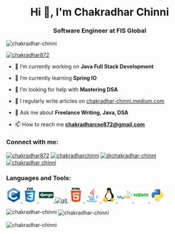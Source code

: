 <h1 align="center">Hi 👋, I'm Chakradhar Chinni</h1>
<h3 align="center">Software Engineer at FIS Global</h3>

<p align="left"> <img src="https://komarev.com/ghpvc/?username=chakradhar-chinni&label=Profile%20views&color=0e75b6&style=flat" alt="chakradhar-chinni" /> </p>

<p align="left"> <a href="https://twitter.com/chakradhar872" target="blank"><img src="https://img.shields.io/twitter/follow/chakradhar872?logo=twitter&style=for-the-badge" alt="chakradhar872" /></a> </p>

- 🔭 I’m currently working on **Java Full Stack Development**

- 🌱 I’m currently learning **Spring IO**

- 🤝 I’m looking for help with **Mastering DSA**

- 📝 I regularly write articles on [chakradhar-chinni.medium.com](chakradhar-chinni.medium.com)

- 💬 Ask me about **Freelance Writing, Java, DSA**

- 📫 How to reach me **chakradharcse872@gmail.com**

<h3 align="left">Connect with me:</h3>
<p align="left">
<a href="https://twitter.com/chakradhar872" target="blank"><img align="center" src="https://raw.githubusercontent.com/rahuldkjain/github-profile-readme-generator/master/src/images/icons/Social/twitter.svg" alt="chakradhar872" height="30" width="40" /></a>
<a href="https://linkedin.com/in/chakradharchinni" target="blank"><img align="center" src="https://raw.githubusercontent.com/rahuldkjain/github-profile-readme-generator/master/src/images/icons/Social/linked-in-alt.svg" alt="chakradharchinni" height="30" width="40" /></a>
<a href="https://medium.com/@chakradhar-chinni" target="blank"><img align="center" src="https://raw.githubusercontent.com/rahuldkjain/github-profile-readme-generator/master/src/images/icons/Social/medium.svg" alt="@chakradhar-chinni" height="30" width="40" /></a>
<a href="https://auth.geeksforgeeks.org/user/chakradhar chinni" target="blank"><img align="center" src="https://raw.githubusercontent.com/rahuldkjain/github-profile-readme-generator/master/src/images/icons/Social/geeks-for-geeks.svg" alt="chakradhar chinni" height="30" width="40" /></a>
</p>

<h3 align="left">Languages and Tools:</h3>
<p align="left"> <a href="https://www.cprogramming.com/" target="_blank" rel="noreferrer"> <img src="https://raw.githubusercontent.com/devicons/devicon/master/icons/c/c-original.svg" alt="c" width="40" height="40"/> </a> <a href="https://www.w3schools.com/css/" target="_blank" rel="noreferrer"> <img src="https://raw.githubusercontent.com/devicons/devicon/master/icons/css3/css3-original-wordmark.svg" alt="css3" width="40" height="40"/> </a> <a href="https://www.djangoproject.com/" target="_blank" rel="noreferrer"> <img src="https://raw.githubusercontent.com/devicons/devicon/master/icons/django/django-original.svg" alt="django" width="40" height="40"/> </a> <a href="https://git-scm.com/" target="_blank" rel="noreferrer"> <img src="https://www.vectorlogo.zone/logos/git-scm/git-scm-icon.svg" alt="git" width="40" height="40"/> </a> <a href="https://www.w3.org/html/" target="_blank" rel="noreferrer"> <img src="https://raw.githubusercontent.com/devicons/devicon/master/icons/html5/html5-original-wordmark.svg" alt="html5" width="40" height="40"/> </a> <a href="https://www.java.com" target="_blank" rel="noreferrer"> <img src="https://raw.githubusercontent.com/devicons/devicon/master/icons/java/java-original.svg" alt="java" width="40" height="40"/> </a> <a href="https://www.linux.org/" target="_blank" rel="noreferrer"> <img src="https://raw.githubusercontent.com/devicons/devicon/master/icons/linux/linux-original.svg" alt="linux" width="40" height="40"/> </a> <a href="https://www.mysql.com/" target="_blank" rel="noreferrer"> <img src="https://raw.githubusercontent.com/devicons/devicon/master/icons/mysql/mysql-original-wordmark.svg" alt="mysql" width="40" height="40"/> </a> <a href="https://www.nginx.com" target="_blank" rel="noreferrer"> <img src="https://raw.githubusercontent.com/devicons/devicon/master/icons/nginx/nginx-original.svg" alt="nginx" width="40" height="40"/> </a> <a href="https://www.python.org" target="_blank" rel="noreferrer"> <img src="https://raw.githubusercontent.com/devicons/devicon/master/icons/python/python-original.svg" alt="python" width="40" height="40"/> </a> </p>

<p><img align="left" src="https://github-readme-stats.vercel.app/api/top-langs?username=chakradhar-chinni&show_icons=true&locale=en&layout=compact" alt="chakradhar-chinni" /></p>

<p>&nbsp;<img align="center" src="https://github-readme-stats.vercel.app/api?username=chakradhar-chinni&show_icons=true&locale=en" alt="chakradhar-chinni" /></p>

<p><img align="center" src="https://github-readme-streak-stats.herokuapp.com/?user=chakradhar-chinni&" alt="chakradhar-chinni" /></p>
